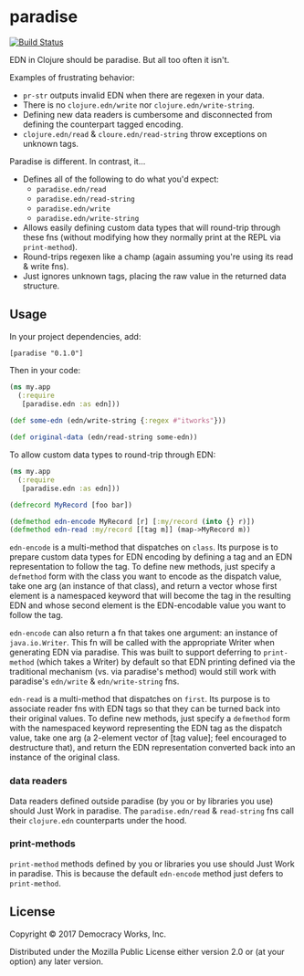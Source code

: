 # paradise

[![Build Status](https://travis-ci.org/democracyworks/paradise.svg?branch=master)](https://travis-ci.org/democracyworks/paradise)

EDN in Clojure should be paradise. But all too often it isn't.

Examples of frustrating behavior:

* `pr-str` outputs invalid EDN when there are regexen in your data.
* There is no `clojure.edn/write` nor `clojure.edn/write-string`.
* Defining new data readers is cumbersome and disconnected from defining the
  counterpart tagged encoding.
* `clojure.edn/read` & `cloure.edn/read-string` throw exceptions on unknown
  tags.

Paradise is different. In contrast, it...

* Defines all of the following to do what you'd expect:
    * `paradise.edn/read`
    * `paradise.edn/read-string`
    * `paradise.edn/write`
    * `paradise.edn/write-string`
* Allows easily defining custom data types that will round-trip through these
  fns (without modifying how they normally print at the REPL via
  `print-method`).
* Round-trips regexen like a champ (again assuming you're using its read &
  write fns).
* Just ignores unknown tags, placing the raw value in the returned data
  structure.

## Usage

In your project dependencies, add:

`[paradise "0.1.0"]`

Then in your code:

```clojure
(ns my.app
  (:require
   [paradise.edn :as edn]))
   
(def some-edn (edn/write-string {:regex #"itworks"}))

(def original-data (edn/read-string some-edn))
```

To allow custom data types to round-trip through EDN:

```clojure
(ns my.app
  (:require
   [paradise.edn :as edn]))

(defrecord MyRecord [foo bar])

(defmethod edn-encode MyRecord [r] [:my/record (into {} r)])
(defmethod edn-read :my/record [[tag m]] (map->MyRecord m))
```

`edn-encode` is a multi-method that dispatches on `class`. Its purpose is to
prepare custom data types for EDN encoding by defining a tag and an EDN
representation to follow the tag. To define new methods, just specify a
`defmethod` form with the class you want to encode as the dispatch value, take
one arg (an instance of that class), and return a vector whose first element is
a namespaced keyword that will become the tag in the resulting EDN and whose
second element is the EDN-encodable value you want to follow the tag.

`edn-encode` can also return a fn that takes one argument: an instance of
`java.io.Writer`. This fn will be called with the appropriate Writer when
generating EDN via paradise. This was built to support deferring to
`print-method` (which takes a Writer) by default so that EDN printing defined
via the traditional mechanism (vs. via paradise's method) would still work with
paradise's `edn/write` & `edn/write-string` fns.

`edn-read` is a multi-method that dispatches on `first`. Its purpose is to
associate reader fns with EDN tags so that they can be turned back into their
original values. To define new methods, just specify a `defmethod` form with
the namespaced keyword representing the EDN tag as the dispatch value, take one
arg (a 2-element vector of \[tag value]; feel encouraged to destructure that),
and return the EDN representation converted back into an instance of the
original class. 

### data readers

Data readers defined outside paradise (by you or by libraries you use) should
Just Work in paradise. The `paradise.edn/read` & `read-string` fns call their
`clojure.edn` counterparts under the hood.

### print-methods

`print-method` methods defined by you or libraries you use should Just Work in
paradise. This is because the default `edn-encode` method just defers to
`print-method`.

## License

Copyright © 2017 Democracy Works, Inc.

Distributed under the Mozilla Public License either version 2.0 or (at your
option) any later version.
